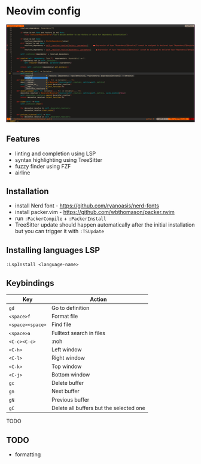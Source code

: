 # Neovim config

![screenshot](assets/screenshot.png)

## Features

 - linting and completion using LSP
 - syntax highlighting using TreeSitter
 - fuzzy finder using FZF
 - airline

## Installation

 - install Nerd font - https://github.com/ryanoasis/nerd-fonts
 - install packer.vim - https://github.com/wbthomason/packer.nvim
 - run `:PackerCompile` + `:PackerInstall`
 - TreeSitter update should happen automatically after the initial installation but you can trigger it with `:TSUpdate`

## Installing languages LSP

```
:LspInstall <language-name>
```

## Keybindings

| Key               | Action                                  |
|-------------------|-----------------------------------------|
| `gd`              | Go to definition                        |
| `<space>f`        | Format file                             |
| `<space><space>`  | Find file                               |
| `<space>a`        | Fulltext search in files                |
| `<C-c><C-c>`      | :noh                                    |
| `<C-h>`           | Left window                             |
| `<C-l>`           | Right window                            |
| `<C-k>`           | Top window                              |
| `<C-j>`           | Bottom window                           |
| `gc`              | Delete buffer                           |
| `gn`              | Next buffer                             |
| `gN`              | Previous buffer                         |
| `gC`              | Delete all buffers but the selected one |

TODO

## TODO

 - formatting

